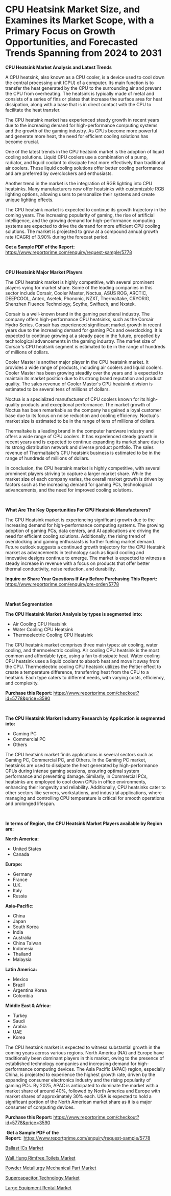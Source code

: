 <p><h1>CPU Heatsink Market Size, and Examines its Market Scope, with a Primary Focus on Growth Opportunities, and Forecasted Trends Spanning from 2024 to 2031</h1></p><p><strong>CPU Heatsink Market Analysis and Latest Trends</strong></p>
<p><p>A CPU heatsink, also known as a CPU cooler, is a device used to cool down the central processing unit (CPU) of a computer. Its main function is to transfer the heat generated by the CPU to the surrounding air and prevent the CPU from overheating. The heatsink is typically made of metal and consists of a series of fins or plates that increase the surface area for heat dissipation, along with a base that is in direct contact with the CPU to facilitate the heat transfer.</p><p>The CPU heatsink market has experienced steady growth in recent years due to the increasing demand for high-performance computing systems and the growth of the gaming industry. As CPUs become more powerful and generate more heat, the need for efficient cooling solutions has become crucial.</p><p>One of the latest trends in the CPU heatsink market is the adoption of liquid cooling solutions. Liquid CPU coolers use a combination of a pump, radiator, and liquid coolant to dissipate heat more effectively than traditional air coolers. These liquid cooling solutions offer better cooling performance and are preferred by overclockers and enthusiasts.</p><p>Another trend in the market is the integration of RGB lighting into CPU heatsinks. Many manufacturers now offer heatsinks with customizable RGB lighting options, allowing users to personalize their systems and create unique lighting effects.</p><p>The CPU heatsink market is expected to continue its growth trajectory in the coming years. The increasing popularity of gaming, the rise of artificial intelligence, and the growing demand for high-performance computing systems are expected to drive the demand for more efficient CPU cooling solutions. The market is projected to grow at a compound annual growth rate (CAGR) of 3.90% during the forecast period.</p></p>
<p><strong>Get a Sample PDF of the Report:&nbsp;</strong> <a href="https://www.reportprime.com/enquiry/request-sample/5778">https://www.reportprime.com/enquiry/request-sample/5778</a></p>
<p>&nbsp;</p>
<p><strong>CPU Heatsink Major Market Players</strong></p>
<p><p>The CPU heatsink market is highly competitive, with several prominent players vying for market share. Some of the leading companies in this sector include Corsair, Cooler Master, Noctua, ASUS ROG, ARCTIC, DEEPCOOL, Antec, Asetek, Phononic, NZXT, Thermaltake, CRYORIG, Shenzhen Fluence Technology, Scythe, Swiftech, and Nxstek.</p><p>Corsair is a well-known brand in the gaming peripheral industry. The company offers high-performance CPU heatsinks, such as the Corsair Hydro Series. Corsair has experienced significant market growth in recent years due to the increasing demand for gaming PCs and overclocking. It is expected to continue growing at a steady pace in the future, propelled by technological advancements in the gaming industry. The market size of Corsair's CPU heatsink segment is estimated to be in the range of hundreds of millions of dollars.</p><p>Cooler Master is another major player in the CPU heatsink market. It provides a wide range of products, including air coolers and liquid coolers. Cooler Master has been growing steadily over the years and is expected to maintain its market position due to its strong brand reputation and product quality. The sales revenue of Cooler Master's CPU heatsink division is estimated to be several tens of millions of dollars.</p><p>Noctua is a specialized manufacturer of CPU coolers known for its high-quality products and exceptional performance. The market growth of Noctua has been remarkable as the company has gained a loyal customer base due to its focus on noise reduction and cooling efficiency. Noctua's market size is estimated to be in the range of tens of millions of dollars.</p><p>Thermaltake is a leading brand in the computer hardware industry and offers a wide range of CPU coolers. It has experienced steady growth in recent years and is expected to continue expanding its market share due to its strong distribution network and diverse product portfolio. The sales revenue of Thermaltake's CPU heatsink business is estimated to be in the range of hundreds of millions of dollars.</p><p>In conclusion, the CPU heatsink market is highly competitive, with several prominent players striving to capture a larger market share. While the market size of each company varies, the overall market growth is driven by factors such as the increasing demand for gaming PCs, technological advancements, and the need for improved cooling solutions.</p></p>
<p>&nbsp;</p>
<p><strong>What Are The Key Opportunities For CPU Heatsink Manufacturers?</strong></p>
<p><p>The CPU Heatsink market is experiencing significant growth due to the increasing demand for high-performance computing systems. The growing adoption of gaming PCs, data centers, and AI applications are driving the need for efficient cooling solutions. Additionally, the rising trend of overclocking and gaming enthusiasts is further fueling market demand. Future outlook suggests a continued growth trajectory for the CPU Heatsink market as advancements in technology such as liquid cooling and innovative designs continue to emerge. The market is expected to witness a steady increase in revenue with a focus on products that offer better thermal conductivity, noise reduction, and durability.</p></p>
<p><strong>Inquire or Share Your Questions If Any Before Purchasing This Report:</strong> <a href="https://www.reportprime.com/enquiry/pre-order/5778">https://www.reportprime.com/enquiry/pre-order/5778</a></p>
<p>&nbsp;</p>
<p><strong>Market Segmentation</strong></p>
<p><strong>The CPU Heatsink Market Analysis by types is segmented into:</strong></p>
<p><ul><li>Air Cooling CPU Heatsink</li><li>Water Cooling CPU Heatsink</li><li>Thermoelectric Cooling CPU Heatsink</li></ul></p>
<p><p>The CPU heatsink market comprises three main types: air cooling, water cooling, and thermoelectric cooling. Air cooling CPU heatsink is the most common and affordable type, using a fan to dissipate heat. Water cooling CPU heatsink uses a liquid coolant to absorb heat and move it away from the CPU. Thermoelectric cooling CPU heatsink utilizes the Peltier effect to create a temperature difference, transferring heat from the CPU to a heatsink. Each type caters to different needs, with varying costs, efficiency, and complexity.</p></p>
<p><strong>Purchase this Report:&nbsp;</strong><a href="https://www.reportprime.com/checkout?id=5778&price=3590">https://www.reportprime.com/checkout?id=5778&price=3590</a></p>
<p>&nbsp;</p>
<p><strong>The CPU Heatsink Market Industry Research by Application is segmented into:</strong></p>
<p><ul><li>Gaming PC</li><li>Commercial PC</li><li>Others</li></ul></p>
<p><p>The CPU heatsink market finds applications in several sectors such as Gaming PC, Commercial PC, and Others. In the Gaming PC market, heatsinks are used to dissipate the heat generated by high-performance CPUs during intense gaming sessions, ensuring optimal system performance and preventing damage. Similarly, in Commercial PCs, heatsinks are employed to cool down CPUs in office environments, enhancing their longevity and reliability. Additionally, CPU heatsinks cater to other sectors like servers, workstations, and industrial applications, where managing and controlling CPU temperature is critical for smooth operations and prolonged lifespan.</p></p>
<p>&nbsp;</p>
<p><strong>In terms of Region, the CPU Heatsink Market Players available by Region are:</strong></p>
<p>
    <p> <strong> North America: </strong>
        <ul>
            <li>United States</li>
            <li>Canada</li>
        </ul>
        </p> 
    <p> <strong> Europe: </strong>
        <ul>
            <li>Germany</li>
            <li>France</li>
            <li>U.K.</li>
            <li>Italy</li>
            <li>Russia</li>
        </ul>
        </p> 
    <p> <strong> Asia-Pacific: </strong>
        <ul>
            <li>China</li>
            <li>Japan</li>
            <li>South Korea</li>
            <li>India</li>
            <li>Australia</li>
            <li>China Taiwan</li>
            <li>Indonesia</li>
            <li>Thailand</li>
            <li>Malaysia</li>
        </ul>
        </p> 
    <p> <strong> Latin America: </strong>
        <ul>
            <li>Mexico</li>
            <li>Brazil</li>
            <li>Argentina Korea</li>
            <li>Colombia</li>
        </ul>
        </p> 
    <p> <strong> Middle East & Africa: </strong>
        <ul>
            <li>Turkey</li>
            <li>Saudi</li>
            <li>Arabia</li>
            <li>UAE</li>
            <li>Korea</li>
        </ul>
    </p>
    </p>
<p><p>The CPU heatsink market is expected to witness substantial growth in the coming years across various regions. North America (NA) and Europe have traditionally been dominant players in this market, owing to the presence of established technology companies and increasing demand for high-performance computing devices. The Asia Pacific (APAC) region, especially China, is projected to experience the highest growth rate, driven by the expanding consumer electronics industry and the rising popularity of gaming PCs. By 2025, APAC is anticipated to dominate the market with a market share of around 40%, followed by North America and Europe with market shares of approximately 30% each. USA is expected to hold a significant portion of the North American market share as it is a major consumer of computing devices.</p></p>
<p><strong>Purchase this Report: </strong><a href="https://www.reportprime.com/checkout?id=5778&price=3590">https://www.reportprime.com/checkout?id=5778&price=3590</a></p>
<p>&nbsp;<strong>Get a Sample PDF of the Report:&nbsp;&nbsp;</strong><a href="https://www.reportprime.com/enquiry/request-sample/5778">https://www.reportprime.com/enquiry/request-sample/5778</a></p>
<p><strong></strong></p>
<p><p><a href="https://github.com/aasishrp01/Market-Research-Report-List-2/blob/main/ballast-ics-market.md">Ballast ICs Market</a></p><p><a href="https://www.linkedin.com/pulse/wall-hung-rimfree-toilets-market-size-growth-outlook-from-vfnke?trackingId=wk62%2BMQ9jvyfnAysCOBj%2Bg%3D%3D">Wall Hung Rimfree Toilets Market</a></p><p><a href="https://www.linkedin.com/pulse/powder-metallurgy-mechanical-part-market-analysis-size-global-qikfe?trackingId=3wBi%2Fk1z1Ktugfjnd346fw%3D%3D">Powder Metallurgy Mechanical Part Market</a></p><p><a href="https://medium.com/@damorgan64868/supercapacitor-technology-market-furnishes-information-on-market-share-market-trends-and-market-9fb033807c0f">Supercapacitor Technology Market</a></p><p><a href="https://medium.com/@damorgan64868/large-equipment-rental-market-research-report-its-history-and-forecast-2023-to-2030-7ae568b7a203">Large Equipment Rental Market</a></p></p>